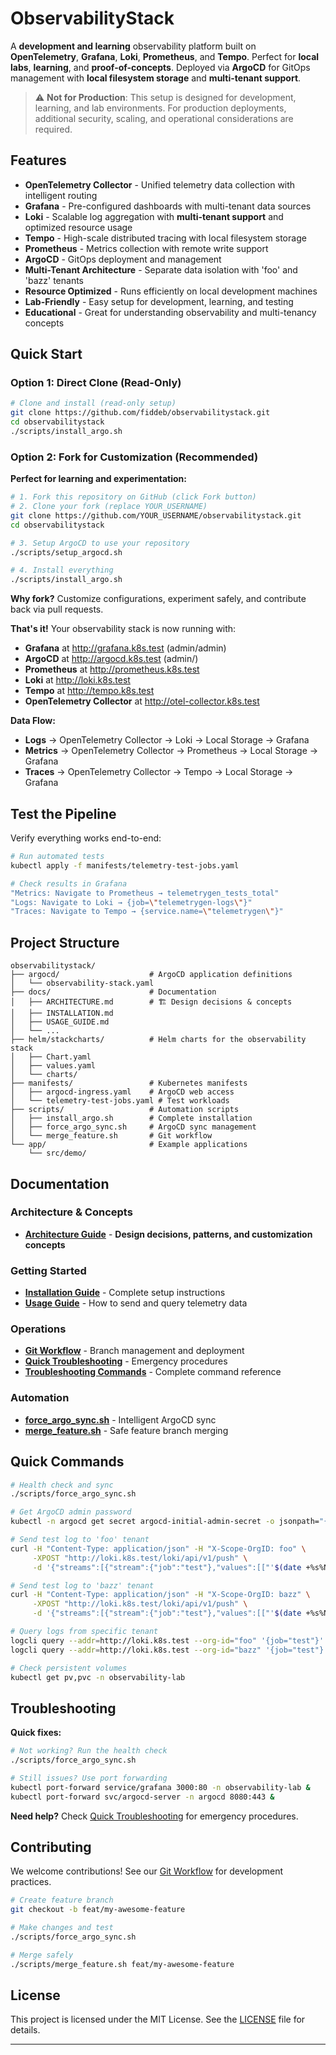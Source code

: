 # ObservabilityStack

A **development and learning** observability platform built on **OpenTelemetry**, **Grafana**, **Loki**, **Prometheus**, and **Tempo**. Perfect for **local labs**, **learning**, and **proof-of-concepts**. Deployed via **ArgoCD** for GitOps management with **local filesystem storage** and **multi-tenant support**.

> ⚠️  **Not for Production**: This setup is designed for development, learning, and lab environments. For production deployments, additional security, scaling, and operational considerations are required.

## Features

- **OpenTelemetry Collector** - Unified telemetry data collection with intelligent routing
- **Grafana** - Pre-configured dashboards with multi-tenant data sources  
- **Loki** - Scalable log aggregation with **multi-tenant support** and optimized resource usage
- **Tempo** - High-scale distributed tracing with local filesystem storage
- **Prometheus** - Metrics collection with remote write support
- **ArgoCD** - GitOps deployment and management
- **Multi-Tenant Architecture** - Separate data isolation with 'foo' and 'bazz' tenants
- **Resource Optimized** - Runs efficiently on local development machines
- **Lab-Friendly** - Easy setup for development, learning, and testing
- **Educational** - Great for understanding observability and multi-tenancy concepts

## Quick Start

### Option 1: Direct Clone (Read-Only)
```bash
# Clone and install (read-only setup)
git clone https://github.com/fiddeb/observabilitystack.git
cd observabilitystack
./scripts/install_argo.sh
```

### Option 2: Fork for Customization (Recommended)
**Perfect for learning and experimentation:**

```bash
# 1. Fork this repository on GitHub (click Fork button)
# 2. Clone your fork (replace YOUR_USERNAME)
git clone https://github.com/YOUR_USERNAME/observabilitystack.git
cd observabilitystack

# 3. Setup ArgoCD to use your repository
./scripts/setup_argocd.sh

# 4. Install everything
./scripts/install_argo.sh
```

**Why fork?** Customize configurations, experiment safely, and contribute back via pull requests.

**That's it!** Your observability stack is now running with:
- **Grafana** at http://grafana.k8s.test (admin/admin)
- **ArgoCD** at http://argocd.k8s.test (admin/<password>)
- **Prometheus** at http://prometheus.k8s.test  
- **Loki** at http://loki.k8s.test
- **Tempo** at http://tempo.k8s.test
- **OpenTelemetry Collector** at http://otel-collector.k8s.test



**Data Flow:**
- **Logs** → OpenTelemetry Collector → Loki → Local Storage → Grafana
- **Metrics** → OpenTelemetry Collector → Prometheus → Local Storage → Grafana  
- **Traces** → OpenTelemetry Collector → Tempo → Local Storage → Grafana

## Test the Pipeline

Verify everything works end-to-end:

```bash
# Run automated tests
kubectl apply -f manifests/telemetry-test-jobs.yaml

# Check results in Grafana
"Metrics: Navigate to Prometheus → telemetrygen_tests_total"
"Logs: Navigate to Loki → {job=\"telemetrygen-logs\"}"  
"Traces: Navigate to Tempo → {service.name=\"telemetrygen\"}"
```

## Project Structure

```
observabilitystack/
├── argocd/                    # ArgoCD application definitions
│   └── observability-stack.yaml
├── docs/                      # Documentation
│   ├── ARCHITECTURE.md        # 🏗️ Design decisions & concepts
│   ├── INSTALLATION.md
│   ├── USAGE_GUIDE.md
│   └── ...
├── helm/stackcharts/          # Helm charts for the observability stack
│   ├── Chart.yaml
│   ├── values.yaml
│   └── charts/
├── manifests/                 # Kubernetes manifests
│   ├── argocd-ingress.yaml    # ArgoCD web access
│   └── telemetry-test-jobs.yaml # Test workloads
├── scripts/                   # Automation scripts
│   ├── install_argo.sh        # Complete installation
│   ├── force_argo_sync.sh     # ArgoCD sync management
│   └── merge_feature.sh       # Git workflow
└── app/                       # Example applications
    └── src/demo/
```

## Documentation

### Architecture & Concepts
- **[Architecture Guide](docs/ARCHITECTURE.md)** - **Design decisions, patterns, and customization concepts**

### Getting Started
- **[Installation Guide](docs/INSTALLATION.md)** - Complete setup instructions
- **[Usage Guide](docs/USAGE_GUIDE.md)** - How to send and query telemetry data

### Operations  
- **[Git Workflow](docs/GIT_WORKFLOW.md)** - Branch management and deployment
- **[Quick Troubleshooting](docs/QUICK_TROUBLESHOOTING.md)** - Emergency procedures
- **[Troubleshooting Commands](docs/TROUBLESHOOTING_COMMANDS.md)** - Complete command reference

### Automation
- **[force_argo_sync.sh](scripts/force_argo_sync.sh)** - Intelligent ArgoCD sync
- **[merge_feature.sh](scripts/merge_feature.sh)** - Safe feature branch merging

## Quick Commands

```bash
# Health check and sync
./scripts/force_argo_sync.sh

# Get ArgoCD admin password
kubectl -n argocd get secret argocd-initial-admin-secret -o jsonpath="{.data.password}" | base64 -d && echo

# Send test log to 'foo' tenant
curl -H "Content-Type: application/json" -H "X-Scope-OrgID: foo" \
     -XPOST "http://loki.k8s.test/loki/api/v1/push" \
     -d '{"streams":[{"stream":{"job":"test"},"values":[["'$(date +%s%N)'","Hello from foo tenant!"]]}]}'

# Send test log to 'bazz' tenant  
curl -H "Content-Type: application/json" -H "X-Scope-OrgID: bazz" \
     -XPOST "http://loki.k8s.test/loki/api/v1/push" \
     -d '{"streams":[{"stream":{"job":"test"},"values":[["'$(date +%s%N)'","Hello from bazz tenant!"]]}]}'

# Query logs from specific tenant
logcli query --addr=http://loki.k8s.test --org-id="foo" '{job="test"}' --since=5m
logcli query --addr=http://loki.k8s.test --org-id="bazz" '{job="test"}' --since=5m

# Check persistent volumes
kubectl get pv,pvc -n observability-lab
```

## Troubleshooting

**Quick fixes:**
```bash
# Not working? Run the health check
./scripts/force_argo_sync.sh

# Still issues? Use port forwarding
kubectl port-forward service/grafana 3000:80 -n observability-lab &
kubectl port-forward svc/argocd-server -n argocd 8080:443 &
```

**Need help?** Check [Quick Troubleshooting](docs/QUICK_TROUBLESHOOTING.md) for emergency procedures.

## Contributing

We welcome contributions! See our [Git Workflow](docs/GIT_WORKFLOW.md) for development practices.

```bash
# Create feature branch  
git checkout -b feat/my-awesome-feature

# Make changes and test
./scripts/force_argo_sync.sh

# Merge safely
./scripts/merge_feature.sh feat/my-awesome-feature
```

## License

This project is licensed under the MIT License. See the [LICENSE](LICENSE) file for details.

---
